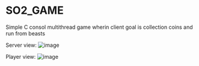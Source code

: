 # SO2_GAME
Simple C consol multithread game wherin client goal is collection coins and run from beasts

Server view:
![image](https://user-images.githubusercontent.com/88079360/224489961-f4129b1c-31a3-49c9-b50c-2cfe2b9450c0.png)

Player view:
![image](https://user-images.githubusercontent.com/88079360/224489980-7c11c779-07b4-4d42-bada-4dc8dfcd471b.png)

